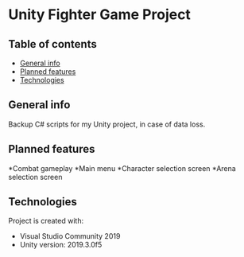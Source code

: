 # Unity Fighter Game Project
## Table of contents
* [General info](#general-info)
* [Planned features](#planned-features)
* [Technologies](#technologies)

## General info
Backup C# scripts for my Unity project, in case of data loss.

## Planned features
*Combat gameplay
*Main menu
*Character selection screen
*Arena selection screen

## Technologies
Project is created with:
* Visual Studio Community 2019
* Unity version: 2019.3.0f5
